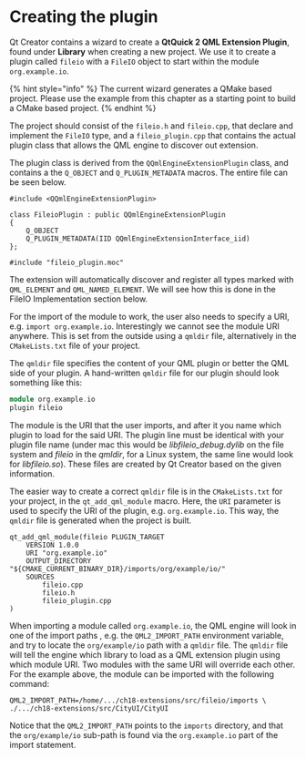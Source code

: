 # Creating the plugin

Qt Creator contains a wizard to create a **QtQuick 2 QML Extension Plugin**, found under **Library** when creating a new project. We use it to create a plugin called `fileio` with a `FileIO` object to start within the module `org.example.io`.

{% hint style="info" %}
The current wizard generates a QMake based project. Please use the example from this chapter as a starting point to build a CMake based project.
{% endhint %}

The project should consist of the `fileio.h` and `fileio.cpp`, that declare and implement the `FileIO` type, and a `fileio_plugin.cpp` that contains the actual plugin class that allows the QML engine to discover out extension.

The plugin class is derived from the `QQmlEngineExtensionPlugin` class, and contains a the `Q_OBJECT` and `Q_PLUGIN_METADATA` macros. The entire file can be seen below.

```
#include <QQmlEngineExtensionPlugin>

class FileioPlugin : public QQmlEngineExtensionPlugin
{
    Q_OBJECT
    Q_PLUGIN_METADATA(IID QQmlEngineExtensionInterface_iid)
};

#include "fileio_plugin.moc"
```

The extension will automatically discover and register all types marked with `QML_ELEMENT` and `QML_NAMED_ELEMENT`. We will see how this is done in the FileIO Implementation section below.

For the import of the module to work, the user also needs to specify a URI, e.g. `import org.example.io`. Interestingly we cannot see the module URI anywhere. This is set from the outside using a `qmldir` file, alternatively in the `CMakeLists.txt` file of your project.

The `qmldir` file specifies the content of your QML plugin or better the QML side of your plugin. A hand-written `qmldir` file for our plugin should look something like this:

```cpp
module org.example.io
plugin fileio
```

The module is the URI that the user imports, and after it you name which plugin to load for the said URI. The plugin line must be identical with your plugin file name (under mac this would be _libfileio\_debug.dylib_ on the file system and _fileio_ in the _qmldir_, for a Linux system, the same line would look for _libfileio.so_). These files are created by Qt Creator based on the given information.

The easier way to create a correct `qmldir` file is in the `CMakeLists.txt` for your project, in the `qt_add_qml_module` macro. Here, the `URI` parameter is used to specify the URI of the plugin, e.g. `org.example.io`. This way, the `qmldir` file is generated when the project is built.

```
qt_add_qml_module(fileio PLUGIN_TARGET
    VERSION 1.0.0
    URI "org.example.io"
    OUTPUT_DIRECTORY "${CMAKE_CURRENT_BINARY_DIR}/imports/org/example/io/"
    SOURCES
        fileio.cpp
        fileio.h
        fileio_plugin.cpp
)
```

When importing a module called `org.example.io`, the QML engine will look in one of the import paths , e.g. the `QML2_IMPORT_PATH` environment variable, and try to locate the `org/example/io` path with a `qmldir` file. The `qmldir` file will tell the engine which library to load as a QML extension plugin using which module URI. Two modules with the same URI will override each other. For the example above, the module can be imported with the following command:

```
QML2_IMPORT_PATH=/home/.../ch18-extensions/src/fileio/imports \
./.../ch18-extensions/src/CityUI/CityUI
```

Notice that the `QML2_IMPORT_PATH` points to the `imports` directory, and that the `org/example/io` sub-path is found via the `org.example.io` part of the import statement.
